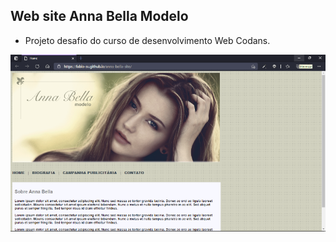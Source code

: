 ## Web site Anna Bella Modelo



- Projeto desafio do curso de desenvolvimento Web Codans.

![](https://github.com/fabio-sv/anna-bella-site/blob/main/imagens/banner-edit.png)  

